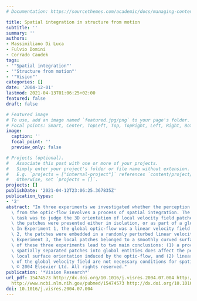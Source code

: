 ```yaml
---
# Documentation: https://sourcethemes.com/academic/docs/managing-content/

title: Spatial integration in structure from motion
subtitle: ''
summary: ''
authors:
- Massimiliano Di Luca
- Fulvio Domini
- Corrado Caudek
tags:
- '"Spatial integration"'
- '"Structure from motion"'
- '"Vision"'
categories: []
date: '2004-12-01'
lastmod: 2021-04-13T01:06:25+02:00
featured: false
draft: false

# Featured image
# To use, add an image named `featured.jpg/png` to your page's folder.
# Focal points: Smart, Center, TopLeft, Top, TopRight, Left, Right, BottomLeft, Bottom, BottomRight.
image:
  caption: ''
  focal_point: ''
  preview_only: false

# Projects (optional).
#   Associate this post with one or more of your projects.
#   Simply enter your project's folder or file name without extension.
#   E.g. `projects = ["internal-project"]` references `content/project/deep-learning/index.md`.
#   Otherwise, set `projects = []`.
projects: []
publishDate: '2021-04-12T23:06:25.367835Z'
publication_types:
- '2'
abstract: "In three experiments we investigated whether the perception of 3D structure\
  \ from the optic-flow involves a process of spatial integration. The observer's\
  \ task was to judge the 3D orientation of local velocity field patches. In two conditions,\
  \ the patches were presented either in isolation, or as part of a global optic-flow.\
  \ In Experiment 1, the global optic-flow was a linear velocity field. In Experiment\
  \ 2, the patches were embedded in a randomly perturbed linear velocity field. In\
  \ Experiment 3, the local patches belonged to a smoothly curved surface. The results\
  \ of these three experiments lead to two main conclusions: (1) a process linking\
  \ spatially separated patches into global entities does affect the perception of\
  \ local surface orientation induced by the optic-flow, and (2) linearity or smoothness\
  \ of the global velocity field are not necessary conditions for spatial integration.\
  \ © 2004 Elsevier Ltd. All rights reserved."
publication: '*Vision Research*'
url_pdf: 15474573 http://dx.doi.org/10.1016/j.visres.2004.07.004 http://www.journalofvision.org/6/6/340/
  http://www.ncbi.nlm.nih.gov/pubmed/15474573 http://dx.doi.org/10.1016/j.visres.2004.07.004%5Cnhttp://www.ncbi.nlm.nih.gov/pubmed/15474573
doi: 10.1016/j.visres.2004.07.004
---
```

